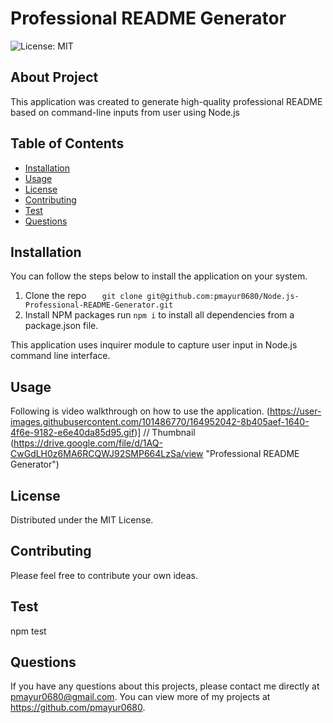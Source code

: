 # Professional README Generator
![License: MIT](https://img.shields.io/badge/License-MIT-yellow.svg)
## About Project
This application was created to generate high-quality professional README based on command-line inputs from user using Node.js
## Table of Contents
  - [Installation](#installation)
  - [Usage](#usage)
  - [License](#license)  
  - [Contributing](#contributing)
  - [Test](#test)  
  - [Questions](#questions)  
## Installation
You can follow the steps below to install the application on your system.

1. Clone the repo
`    git clone git@github.com:pmayur0680/Node.js-Professional-README-Generator.git
`    
2. Install NPM packages
    run `npm i` to install all dependencies from a package.json file.

This application uses inquirer module to capture user input in Node.js command line interface.

## Usage
Following is video walkthrough on how to use the application.
(https://user-images.githubusercontent.com/101486770/164952042-8b405aef-1640-4f6e-9182-e6e40da85d95.gif)] // Thumbnail
(https://drive.google.com/file/d/1AQ-CwGdLH0z6MA6RCQWJ92SMP664LzSa/view "Professional README Generator")

## License
Distributed under the MIT License.
## Contributing
Please feel free to contribute your own ideas.
## Test
npm test
## Questions
If you have any questions about this projects, please contact me directly at pmayur0680@gmail.com. You can view more of my projects at https://github.com/pmayur0680.
